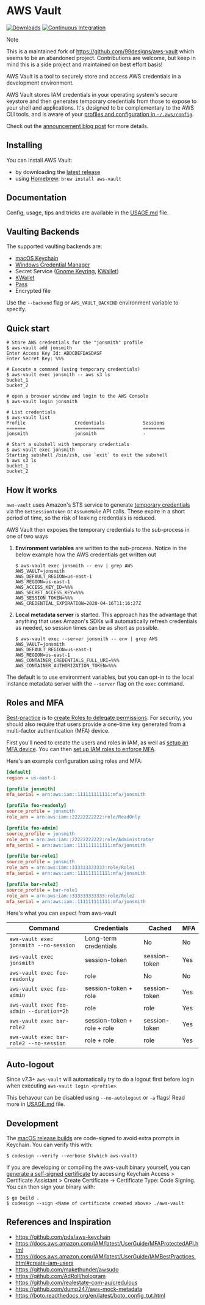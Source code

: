 # AWS Vault

[![Downloads](https://img.shields.io/github/downloads/byteness/aws-vault/total)](https://github.com/byteness/aws-vault/releases)
[![Continuous Integration](https://github.com/byteness/aws-vault/workflows/Continuous%20Integration/badge.svg)](https://github.com/byteness/aws-vault/actions)

> [!NOTE]
> This is a maintained fork of https://github.com/99designs/aws-vault which seems to be an abandoned project.
> Contributions are welcome, but keep in mind this is a side project and maintained on best effort basis!

AWS Vault is a tool to securely store and access AWS credentials in a development environment.

AWS Vault stores IAM credentials in your operating system's secure keystore and then generates temporary credentials from those to expose to your shell and applications. It's designed to be complementary to the AWS CLI tools, and is aware of your [profiles and configuration in `~/.aws/config`](https://docs.aws.amazon.com/cli/latest/userguide/cli-chap-getting-started.html#cli-config-files).

Check out the [announcement blog post](https://99designs.com.au/tech-blog/blog/2015/10/26/aws-vault/) for more details.

## Installing

You can install AWS Vault:
- by downloading the [latest release](https://github.com/byteness/aws-vault/releases/latest)
- using [Homebrew](https://formulae.brew.sh/formula/aws-vault): `brew install aws-vault`

## Documentation

Config, usage, tips and tricks are available in the [USAGE.md](./USAGE.md) file.

## Vaulting Backends

The supported vaulting backends are:

* [macOS Keychain](https://support.apple.com/en-au/guide/keychain-access/welcome/mac)
* [Windows Credential Manager](https://support.microsoft.com/en-au/help/4026814/windows-accessing-credential-manager)
* Secret Service ([Gnome Keyring](https://wiki.gnome.org/Projects/GnomeKeyring), [KWallet](https://kde.org/applications/system/org.kde.kwalletmanager5))
* [KWallet](https://kde.org/applications/system/org.kde.kwalletmanager5)
* [Pass](https://www.passwordstore.org/)
* Encrypted file

Use the `--backend` flag or `AWS_VAULT_BACKEND` environment variable to specify.

## Quick start

```shell
# Store AWS credentials for the "jonsmith" profile
$ aws-vault add jonsmith
Enter Access Key Id: ABDCDEFDASDASF
Enter Secret Key: %%%

# Execute a command (using temporary credentials)
$ aws-vault exec jonsmith -- aws s3 ls
bucket_1
bucket_2

# open a browser window and login to the AWS Console
$ aws-vault login jonsmith

# List credentials
$ aws-vault list
Profile                  Credentials              Sessions
=======                  ===========              ========
jonsmith                 jonsmith                 -

# Start a subshell with temporary credentials
$ aws-vault exec jonsmith
Starting subshell /bin/zsh, use `exit` to exit the subshell
$ aws s3 ls
bucket_1
bucket_2
```

## How it works

`aws-vault` uses Amazon's STS service to generate [temporary credentials](https://docs.aws.amazon.com/IAM/latest/UserGuide/id_credentials_temp.html) via the `GetSessionToken` or `AssumeRole` API calls. These expire in a short period of time, so the risk of leaking credentials is reduced.

AWS Vault then exposes the temporary credentials to the sub-process in one of two ways

1. **Environment variables** are written to the sub-process. Notice in the below example how the AWS credentials get written out
   ```shell
   $ aws-vault exec jonsmith -- env | grep AWS
   AWS_VAULT=jonsmith
   AWS_DEFAULT_REGION=us-east-1
   AWS_REGION=us-east-1
   AWS_ACCESS_KEY_ID=%%%
   AWS_SECRET_ACCESS_KEY=%%%
   AWS_SESSION_TOKEN=%%%
   AWS_CREDENTIAL_EXPIRATION=2020-04-16T11:16:27Z
   ```
2. **Local metadata server** is started. This approach has the advantage that anything that uses Amazon's SDKs will automatically refresh credentials as needed, so session times can be as short as possible.
   ```shell
   $ aws-vault exec --server jonsmith -- env | grep AWS
   AWS_VAULT=jonsmith
   AWS_DEFAULT_REGION=us-east-1
   AWS_REGION=us-east-1
   AWS_CONTAINER_CREDENTIALS_FULL_URI=%%%
   AWS_CONTAINER_AUTHORIZATION_TOKEN=%%%
   ```

The default is to use environment variables, but you can opt-in to the local instance metadata server with the `--server` flag on the `exec` command.

## Roles and MFA

[Best-practice](https://docs.aws.amazon.com/IAM/latest/UserGuide/best-practices.html#delegate-using-roles) is to [create Roles to delegate permissions](https://docs.aws.amazon.com/cli/latest/userguide/cli-roles.html). For security, you should also require that users provide a one-time key generated from a multi-factor authentication (MFA) device.

First you'll need to create the users and roles in IAM, as well as [setup an MFA device](https://docs.aws.amazon.com/IAM/latest/UserGuide/GenerateMFAConfigAccount.html). You can then [set up IAM roles to enforce MFA](https://docs.aws.amazon.com/cli/latest/userguide/cli-configure-role.html#cli-configure-role-mfa).

Here's an example configuration using roles and MFA:

```ini
[default]
region = us-east-1

[profile jonsmith]
mfa_serial = arn:aws:iam::111111111111:mfa/jonsmith

[profile foo-readonly]
source_profile = jonsmith
role_arn = arn:aws:iam::22222222222:role/ReadOnly

[profile foo-admin]
source_profile = jonsmith
role_arn = arn:aws:iam::22222222222:role/Administrator
mfa_serial = arn:aws:iam::111111111111:mfa/jonsmith

[profile bar-role1]
source_profile = jonsmith
role_arn = arn:aws:iam::333333333333:role/Role1
mfa_serial = arn:aws:iam::111111111111:mfa/jonsmith

[profile bar-role2]
source_profile = bar-role1
role_arn = arn:aws:iam::333333333333:role/Role2
mfa_serial = arn:aws:iam::111111111111:mfa/jonsmith
```

Here's what you can expect from aws-vault

| Command                                  | Credentials                 | Cached        | MFA |
|------------------------------------------|-----------------------------|---------------|-----|
| `aws-vault exec jonsmith --no-session`   | Long-term credentials       | No            | No  |
| `aws-vault exec jonsmith`                | session-token               | session-token | Yes |
| `aws-vault exec foo-readonly`            | role                        | No            | No  |
| `aws-vault exec foo-admin`               | session-token + role        | session-token | Yes |
| `aws-vault exec foo-admin --duration=2h` | role                        | role          | Yes |
| `aws-vault exec bar-role2`               | session-token + role + role | session-token | Yes |
| `aws-vault exec bar-role2 --no-session`  | role + role                 | role          | Yes |

## Auto-logout

Since v7.3+ `aws-vault` will automatically try to do a logout first before login when executing `aws-vault login <profile>`.

This behavour can be disabled using `--no-autologout` or `-a` flags! Read more in [USAGE.md](./USAGE.md) file.

## Development

The [macOS release builds](https://github.com/byteness/aws-vault/releases) are code-signed to avoid extra prompts in Keychain. You can verify this with:
```shell
$ codesign --verify --verbose $(which aws-vault)
```

If you are developing or compiling the aws-vault binary yourself, you can [generate a self-signed certificate](https://support.apple.com/en-au/guide/keychain-access/kyca8916/mac) by accessing Keychain Access > Certificate Assistant > Create Certificate -> Certificate Type: Code Signing. You can then sign your binary with:
```shell
$ go build .
$ codesign --sign <Name of certificate created above> ./aws-vault
```

## References and Inspiration

 * https://github.com/pda/aws-keychain
 * https://docs.aws.amazon.com/IAM/latest/UserGuide/MFAProtectedAPI.html
 * https://docs.aws.amazon.com/IAM/latest/UserGuide/IAMBestPractices.html#create-iam-users
 * https://github.com/makethunder/awsudo
 * https://github.com/AdRoll/hologram
 * https://github.com/realestate-com-au/credulous
 * https://github.com/dump247/aws-mock-metadata
 * https://boto.readthedocs.org/en/latest/boto_config_tut.html
